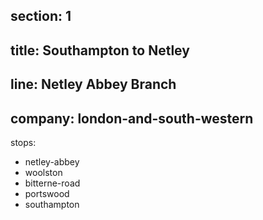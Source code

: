﻿section: 1
----
title: Southampton to Netley
----
line: Netley Abbey Branch
----
company: london-and-south-western
----
stops:
- netley-abbey
- woolston
- bitterne-road
- portswood
- southampton
